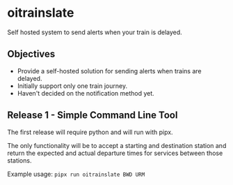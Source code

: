 # oitrainslate
Self hosted system to send alerts when your train is delayed.

## Objectives
- Provide a self-hosted solution for sending alerts when trains are delayed.
- Initially support only one train journey.
- Haven't decided on the notification method yet.

## Release 1 - Simple Command Line Tool

The first release will require python and will run with pipx. 

The only functionality will be to accept a starting and destination station and return the expected and
actual departure times for services between those stations.

Example usage: `pipx run oitrainslate BWD URM`